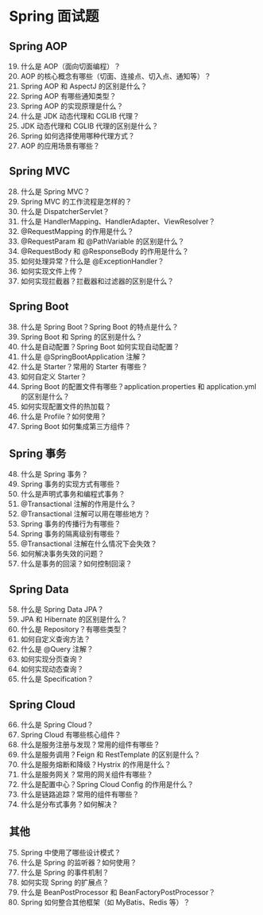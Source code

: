 # Spring 面试题


## Spring AOP

19. 什么是 AOP（面向切面编程）？
20. AOP 的核心概念有哪些（切面、连接点、切入点、通知等）？
21. Spring AOP 和 AspectJ 的区别是什么？
22. Spring AOP 有哪些通知类型？
23. Spring AOP 的实现原理是什么？
24. 什么是 JDK 动态代理和 CGLIB 代理？
25. JDK 动态代理和 CGLIB 代理的区别是什么？
26. Spring 如何选择使用哪种代理方式？
27. AOP 的应用场景有哪些？

## Spring MVC

28. 什么是 Spring MVC？
29. Spring MVC 的工作流程是怎样的？
30. 什么是 DispatcherServlet？
31. 什么是 HandlerMapping、HandlerAdapter、ViewResolver？
32. @RequestMapping 的作用是什么？
33. @RequestParam 和 @PathVariable 的区别是什么？
34. @RequestBody 和 @ResponseBody 的作用是什么？
35. 如何处理异常？什么是 @ExceptionHandler？
36. 如何实现文件上传？
37. 如何实现拦截器？拦截器和过滤器的区别是什么？

## Spring Boot

38. 什么是 Spring Boot？Spring Boot 的特点是什么？
39. Spring Boot 和 Spring 的区别是什么？
40. 什么是自动配置？Spring Boot 如何实现自动配置？
41. 什么是 @SpringBootApplication 注解？
42. 什么是 Starter？常用的 Starter 有哪些？
43. 如何自定义 Starter？
44. Spring Boot 的配置文件有哪些？application.properties 和 application.yml 的区别是什么？
45. 如何实现配置文件的热加载？
46. 什么是 Profile？如何使用？
47. Spring Boot 如何集成第三方组件？

## Spring 事务

48. 什么是 Spring 事务？
49. Spring 事务的实现方式有哪些？
50. 什么是声明式事务和编程式事务？
51. @Transactional 注解的作用是什么？
52. @Transactional 注解可以用在哪些地方？
53. Spring 事务的传播行为有哪些？
54. Spring 事务的隔离级别有哪些？
55. @Transactional 注解在什么情况下会失效？
56. 如何解决事务失效的问题？
57. 什么是事务的回滚？如何控制回滚？

## Spring Data

58. 什么是 Spring Data JPA？
59. JPA 和 Hibernate 的区别是什么？
60. 什么是 Repository？有哪些类型？
61. 如何自定义查询方法？
62. 什么是 @Query 注解？
63. 如何实现分页查询？
64. 如何实现动态查询？
65. 什么是 Specification？

## Spring Cloud

66. 什么是 Spring Cloud？
67. Spring Cloud 有哪些核心组件？
68. 什么是服务注册与发现？常用的组件有哪些？
69. 什么是服务调用？Feign 和 RestTemplate 的区别是什么？
70. 什么是服务熔断和降级？Hystrix 的作用是什么？
71. 什么是服务网关？常用的网关组件有哪些？
72. 什么是配置中心？Spring Cloud Config 的作用是什么？
73. 什么是链路追踪？常用的组件有哪些？
74. 什么是分布式事务？如何解决？

## 其他

75. Spring 中使用了哪些设计模式？
76. 什么是 Spring 的监听器？如何使用？
77. 什么是 Spring 的事件机制？
78. 如何实现 Spring 的扩展点？
79. 什么是 BeanPostProcessor 和 BeanFactoryPostProcessor？
80. Spring 如何整合其他框架（如 MyBatis、Redis 等）？